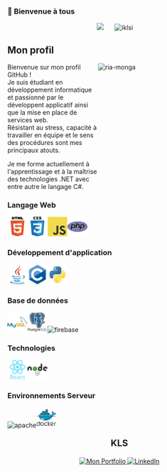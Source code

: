 ### 👋 Bienvenue à tous

<div align="center">
	<img src="http://github-profile-summary-cards.vercel.app/api/cards/stats?username=iklsi&theme=radical" width="290" style="margin-right: 20px;">
	<img src="https://github-readme-stats.vercel.app/api/top-langs?username=iklsi&show_icons=true&locale=en&layout=compact&theme=radical" alt="iklsi" width="310" style="margin-right: 20px;">
</div>

## Mon profil

<img align="right" src="https://user-images.githubusercontent.com/74038190/229223263-cf2e4b07-2615-4f87-9c38-e37600f8381a.gif" alt="ria-monga" width="300" height="300" />

Bienvenue sur mon profil GitHub !<br>
Je suis étudiant en développement informatique et passionné par le développent applicatif ainsi que la mise en place de services web.<br>
Résistant au stress, capacité à travailler en équipe et le sens des procédures sont mes principaux atouts.

Je me forme actuellement à l'apprentissage et à la maîtrise des technologies .NET avec entre autre le langage C#.

### Langage Web
<img src="https://raw.githubusercontent.com/devicons/devicon/master/icons/html5/html5-original-wordmark.svg" alt="html5" width="45" height="45"><img src="https://raw.githubusercontent.com/devicons/devicon/master/icons/css3/css3-original-wordmark.svg" alt="css3" width="45" height="45"><img src="https://raw.githubusercontent.com/devicons/devicon/master/icons/javascript/javascript-original.svg" alt="javascript" width="45" height="45"><img src="https://raw.githubusercontent.com/devicons/devicon/master/icons/php/php-original.svg" alt="php" width="45" height="45">

### Développement d'application
<img src="https://raw.githubusercontent.com/devicons/devicon/master/icons/java/java-original.svg" alt="java" width="45" height="45"><img src="https://raw.githubusercontent.com/devicons/devicon/master/icons/c/c-original.svg" alt="c" width="45" height="45"><img src="https://raw.githubusercontent.com/devicons/devicon/master/icons/python/python-original.svg" alt="python" width="45" height="45">

### Base de données
<img src="https://raw.githubusercontent.com/devicons/devicon/master/icons/mysql/mysql-original-wordmark.svg" alt="mysql" width="45" height="45"><img src="https://raw.githubusercontent.com/devicons/devicon/master/icons/postgresql/postgresql-original-wordmark.svg" alt="postgresql" width="45" height="45"><img src="https://www.vectorlogo.zone/logos/firebase/firebase-icon.svg" alt="firebase" width="45" height="45">

### Technologies
<img src="https://raw.githubusercontent.com/devicons/devicon/master/icons/react/react-original-wordmark.svg" alt="react" width="45" height="45"><img src="https://raw.githubusercontent.com/devicons/devicon/master/icons/nodejs/nodejs-original-wordmark.svg" alt="nodejs" width="45" height="45">

### Environnements Serveur
<img src="https://www.vectorlogo.zone/logos/apache/apache-icon.svg" alt="apache" width="45" height="45"><img src="https://raw.githubusercontent.com/devicons/devicon/master/icons/docker/docker-original-wordmark.svg" alt="docker" width="45" height="45">

<div align="center">
	<p style="font-size: 20px; font-weight: bold;">
		KLS
	</p>
	<a href="https://iklsi.github.io/Portfolio/">
		<img src="https://img.shields.io/badge/my_portfolio-000?style=for-the-badge&logo=ko-fi&logoColor=white" alt="Mon Portfolio">
	</a>
	<a href="https://www.linkedin.com/in/kyliann-levesque-87711a277/">
		<img src="https://img.shields.io/badge/linkedin-0A66C2?style=for-the-badge&logo=linkedin&logoColor=white" alt="LinkedIn">
	</a>
</div>
